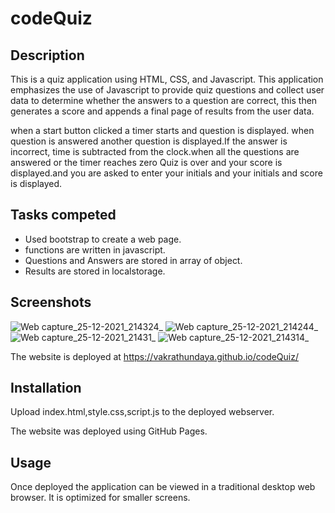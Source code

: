 # codeQuiz
Description
-----------

This is a quiz application using HTML, CSS, and Javascript. This application emphasizes the use of Javascript to provide quiz questions and collect user data to determine whether the answers to a question are correct, this then generates a score and appends a final page of results from the user data.

when a start button clicked a timer starts and question is displayed.
when question is answered another question is displayed.If the answer is incorrect, time is subtracted from the clock.when all the questions are answered or the timer reaches zero Quiz is over and your score is displayed.and you are asked to enter your initials and your initials and score is displayed.


Tasks competed
--------------

* Used bootstrap to create a web page.
* functions are written in javascript.
* Questions and Answers are stored in array of object.
* Results are stored in localstorage.

Screenshots
-----------

![Web capture_25-12-2021_214324_](https://user-images.githubusercontent.com/94205464/147397642-e0f41c28-f35d-4037-ad7e-a93711d3db7e.jpeg)
![Web capture_25-12-2021_214244_](https://user-images.githubusercontent.com/94205464/147397645-87099941-69a2-4693-ada2-dfb0a17adab5.jpeg)
![Web capture_25-12-2021_21431_](https://user-images.githubusercontent.com/94205464/147397644-3cc99579-891b-4153-8c8e-3553db1b587b.jpeg)
![Web capture_25-12-2021_214314_](https://user-images.githubusercontent.com/94205464/147397643-5696f184-73c5-4157-8723-f5c00c8b3255.jpeg)


The website is deployed at https://vakrathundaya.github.io/codeQuiz/

Installation
-------------
Upload index.html,style.css,script.js to the deployed webserver. 

The website was deployed using GitHub Pages.

Usage 
------
Once deployed the application can be viewed in a traditional desktop web browser. It is optimized for smaller screens.